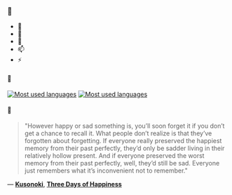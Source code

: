 ### 👋

- 🔭
- 🌱
- 💬
- 📫
- ⚡

#### 🧏

[![Most used languages](https://github-readme-stats-aynah.vercel.app/api/top-langs/?username=aynh&theme=solarized-dark&langs_count=6&layout=compact&hide_title=true)](https://github.com/anuraghazra/github-readme-stats#gh-dark-mode-only)
[![Most used languages](https://github-readme-stats-aynah.vercel.app/api/top-langs/?username=aynh&theme=solarized-light&langs_count=6&layout=compact&hide_title=true)](https://github.com/anuraghazra/github-readme-stats#gh-light-mode-only)

#### 💬

> "However happy or sad something is, you’ll soon forget it if you don’t get a chance to recall it. What people don’t realize is that they’ve forgotten about forgetting. If everyone really preserved the happiest memory from their past perfectly, they’d only be sadder living in their relatively hollow present. And if everyone preserved the worst memory from their past perfectly, well, they’d still be sad. Everyone just remembers what it’s inconvenient not to remember."

&mdash; [**Kusonoki**](https://myanimelist.net/character.php?q=Kusonoki&cat=character), [**Three Days of Happiness**](https://myanimelist.net/search/all?q=Three%20Days%20of%20Happiness&cat=all)
